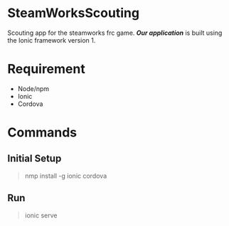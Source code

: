 # SteamWorksScouting
Scouting app for the steamworks frc game. **_Our application_** is built using the Ionic framework version 1.

# Requirement 
* Node/npm
* Ionic
* Cordova

# Commands
## Initial Setup
> nmp install -g ionic cordova

## Run
> ionic serve
